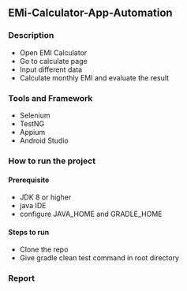 
## EMi-Calculator-App-Automation

### Description
- Open EMI Calculator
- Go to calculate page
- Input different data 
- Calculate monthly EMI and evaluate the result 

### Tools and Framework
- Selenium
- TestNG
- Appium
- Android Studio

### How to run the project
#### Prerequisite
- JDK 8 or higher
- java IDE
- configure JAVA_HOME and GRADLE_HOME

#### Steps to run
- Clone the repo
- Give gradle clean test command in root directory

### Report
